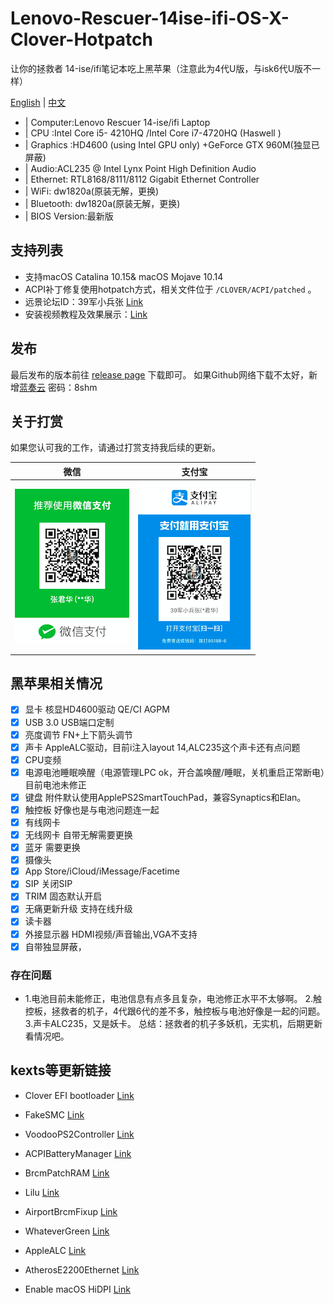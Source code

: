 # Lenovo-Rescuer-14ise-ifi-OS-X-Clover-Hotpatch
让你的拯救者 14-ise/ifi笔记本吃上黑苹果（注意此为4代U版，与isk6代U版不一样）

[English](README-EN.md) | [中文](README.md)

* | Computer:Lenovo Rescuer 14-ise/ifi Laptop
* | CPU :Intel Core i5- 4210HQ /Intel Core i7-4720HQ  (Haswell  )
* | Graphics :HD4600 (using Intel GPU only) +GeForce GTX 960M(独显已屏蔽)
* | Audio:ACL235 @ Intel Lynx Point High Definition Audio
* | Ethernet: RTL8168/8111/8112 Gigabit Ethernet Controller
* | WiFi: dw1820a(原装无解，更换) 
* | Bluetooth: dw1820a(原装无解，更换)          
* | BIOS Version:最新版

## 支持列表

* 支持macOS Catalina 10.15& macOS Mojave 10.14
* ACPI补丁修复使用hotpatch方式，相关文件位于 `/CLOVER/ACPI/patched` 。
* 远景论坛ID：39军小兵张 [Link](http://i.pcbeta.com/space-uid-4472739.html)
* 安装视频教程及效果展示：[Link](https://space.bilibili.com/414418614/video) 

## 发布

最后发布的版本前往 [release page](https://github.com/Z39/Lenovo-Rescuer-14isk-15isk-Haswell-OS-X-Clover-Hotpatch/releases) 下载即可。
如果Github网络下载不太好，新增[蓝奏云](https://www.lanzous.com/b616223)  密码：8shm

## 关于打赏

如果您认可我的工作，请通过打赏支持我后续的更新。

|                                 微信                                           |                         支付宝                                       |
| ---------------------------------------------------------- | ---------------------------------------------------- |
| ![微信打赏](微信打赏.png)                                         | ![支付宝打赏](支付宝打赏.png)                           |

## 黑苹果相关情况
- [x] 显卡 核显HD4600驱动 QE/CI AGPM
- [x]  USB 3.0 USB端口定制 
- [x]  亮度调节 FN+上下箭头调节
- [x]  声卡 AppleALC驱动，目前i注入layout 14,ALC235这个声卡还有点问题
- [x]  CPU变频  
- [x]  电源电池睡眠唤醒（电源管理LPC ok，开合盖唤醒/睡眠，关机重启正常断电）目前电池未修正
- [x]  键盘 附件默认使用ApplePS2SmartTouchPad，兼容Synaptics和Elan。
- [x]  触控板 好像也是与电池问题连一起
- [x] 有线网卡
- [x]  无线网卡 自带无解需要更换
- [x]  蓝牙 需要更换
- [x]  摄像头
- [x]  App Store/iCloud/iMessage/Facetime
- [x]  SIP 关闭SIP
- [x]  TRIM 固态默认开启
- [x]  无痛更新升级 支持在线升级
- [x]  读卡器
- [x] 外接显示器 HDMI视频/声音输出,VGA不支持
- [x]  自带独显屏蔽，

### 存在问题
* 1.电池目前未能修正，电池信息有点多且复杂，电池修正水平不太够啊。 2.触控板，拯救者的机子，4代跟6代的差不多，触控板与电池好像是一起的问题。3.声卡ALC235，又是妖卡。
总结：拯救者的机子多妖机，无实机，后期更新看情况吧。
## kexts等更新链接

- Clover EFI bootloader [Link](https://github.com/Dids/clover-builder/releases)

- FakeSMC [Link](https://bitbucket.org/RehabMan/os-x-fakesmc-kozlek/downloads/)

- VoodooPS2Controller [Link](https://bitbucket.org/RehabMan/os-x-acpi-battery-driver/)

- ACPIBatteryManager [Link](https://bitbucket.org/RehabMan/os-x-acpi-battery-driver/)

- BrcmPatchRAM [Link](https://bitbucket.org/RehabMan/os-x-brcmpatchram/downloads/)

- Lilu [Link](https://github.com/acidanthera/Lilu)

- AirportBrcmFixup [Link](https://github.com/acidanthera/AirportBrcmFixup)

- WhateverGreen [Link](https://github.com/acidanthera/WhateverGreen)

- AppleALC [Link](https://github.com/acidanthera/AppleALC)

- AtherosE2200Ethernet [Link](https://github.com/Mieze/AtherosE2200Ethernet)

- Enable macOS HiDPI [Link](https://github.com/xzhih/one-key-hidpi)


